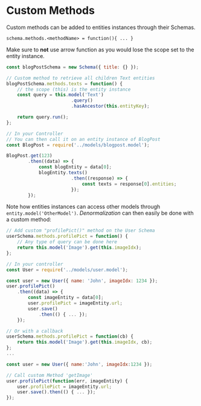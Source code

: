 # Custom Methods

Custom methods can be added to entities instances through their Schemas.  

`schema.methods.<methodName> = function(){ ... }`

Make sure to **not** use arrow function as you would lose the scope set to the entity instance.

```js
const blogPostSchema = new Schema({ title: {} });

// Custom method to retrieve all children Text entities
blogPostSchema.methods.texts = function() {
    // the scope (this) is the entity instance
    const query = this.model('Text')
                        .query()
                        .hasAncestor(this.entityKey);

    return query.run();
};

// In your Controller
// You can then call it on an entity instance of BlogPost
const BlogPost = require('../models/blogpost.model');

BlogPost.get(123)
        .then((data) => {
            const blogEntity = data[0];
            blogEntity.texts()
                        .then((response) => {
                            const texts = response[0].entities;
                        });
        });
```

Note how entities instances can access other models through `entity.model('OtherModel')`. *Denormalization* can then easily be done with a custom method:

```js
// Add custom "profilePict()" method on the User Schema
userSchema.methods.profilePict = function() {
    // Any type of query can be done here
    return this.model('Image').get(this.imageIdx);
};

// In your controller
const User = require('../models/user.model');

const user = new User({ name: 'John', imageIdx: 1234 });
user.profilePict()
    .then((data) => {
        const imageEntity = data[0];
        user.profilePict = imageEntity.url;
        user.save()
            .then(() { ... });
    });

// Or with a callback
userSchema.methods.profilePict = function(cb) {
    return this.model('Image').get(this.imageIdx, cb);
};
...

const user = new User({ name:'John', imageIdx:1234 });

// Call custom Method 'getImage'
user.profilePict(function(err, imageEntity) {
    user.profilePict = imageEntity.url;
    user.save().then(() { ... });
});
```


